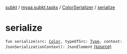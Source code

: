 [subkt](../../index.md) / [myaa.subkt.tasks](../index.md) / [ColorSerializer](index.md) / [serialize](./serialize.md)

# serialize

`fun serialize(src: `[`Color`](https://docs.oracle.com/javase/9/docs/api/java/awt/Color.html)`, typeOfSrc: `[`Type`](https://docs.oracle.com/javase/9/docs/api/java/lang/reflect/Type.html)`, context: JsonSerializationContext): JsonElement` [(source)](https://github.com/Myaamori/SubKt/blob/0.1.11/src/main/kotlin/myaa/subkt/tasks/discordtask.kt#L34)